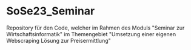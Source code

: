 # SoSe23_Seminar
Repository für den Code, welcher im Rahmen des Moduls "Seminar zur Wirtschaftsinformatik" im Themengebiet "Umsetzung einer eigenen Webscraping Lösung zur Preisermittlung"
